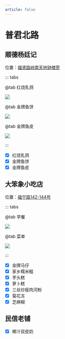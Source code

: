 ```yaml
---
article: false
---
```


# 普君北路

## 顺德杨廷记

<i class="fa-solid fa-location-dot"></i> 位置：<a href="https://ditu.amap.com/place/B0GU9OVEWS" target="_blank">福贤路岭南天地钟楼旁</a>

::: tabs

@tab 红烧乳鸽

![](https://img.sherry4869.com/blog/life/food/china/guangdong/foshan/cc/pjbl/ytj/1.jpg)

@tab 金牌鱼饼

![](https://img.sherry4869.com/blog/life/food/china/guangdong/foshan/cc/pjbl/ytj/2.jpg)

@tab 金牌鱼皮

![](https://img.sherry4869.com/blog/life/food/china/guangdong/foshan/cc/pjbl/ytj/3.jpg)

:::

- [x] 红烧乳鸽
- [x] 金牌鱼饼
- [x] 金牌鱼皮

## 大笨象小吃店

<i class="fa-solid fa-location-dot"></i> 位置：<a href="https://ditu.amap.com/place/B02F50W3ZH" target="_blank">福宁路142-144号</a>

::: tabs

@tab 早餐

![](https://img.sherry4869.com/blog/life/food/china/guangdong/foshan/cc/pjbl/dbx/1.jpg)

@tab 菜单

![](https://img.sherry4869.com/blog/life/food/china/guangdong/foshan/cc/pjbl/dbx/2.jpg)

:::

- [x] 金牌马仔
- [x] 家乡糯米糍
- [x] 芋头糕
- [x] 萝卜糕
- [x] 三丝炒瘦肉河粉
- [x] 菊花冻
- [x] 芝麻糊

## 民信老铺

- [x] 椰汁双皮奶